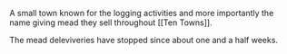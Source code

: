 A small town known for the logging activities and more importantly the name giving mead they sell throughout [[Ten Towns]].

The mead deleviveries have stopped since about one and a half weeks.